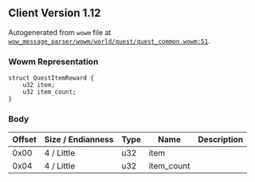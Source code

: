 ## Client Version 1.12

Autogenerated from `wowm` file at [`wow_message_parser/wowm/world/quest/quest_common.wowm:51`](https://github.com/gtker/wow_messages/tree/main/wow_message_parser/wowm/world/quest/quest_common.wowm#L51).

### Wowm Representation
```rust,ignore
struct QuestItemReward {
    u32 item;
    u32 item_count;
}
```
### Body
| Offset | Size / Endianness | Type | Name | Description |
| ------ | ----------------- | ---- | ---- | ----------- |
| 0x00 | 4 / Little | u32 | item |  |
| 0x04 | 4 / Little | u32 | item_count |  |
